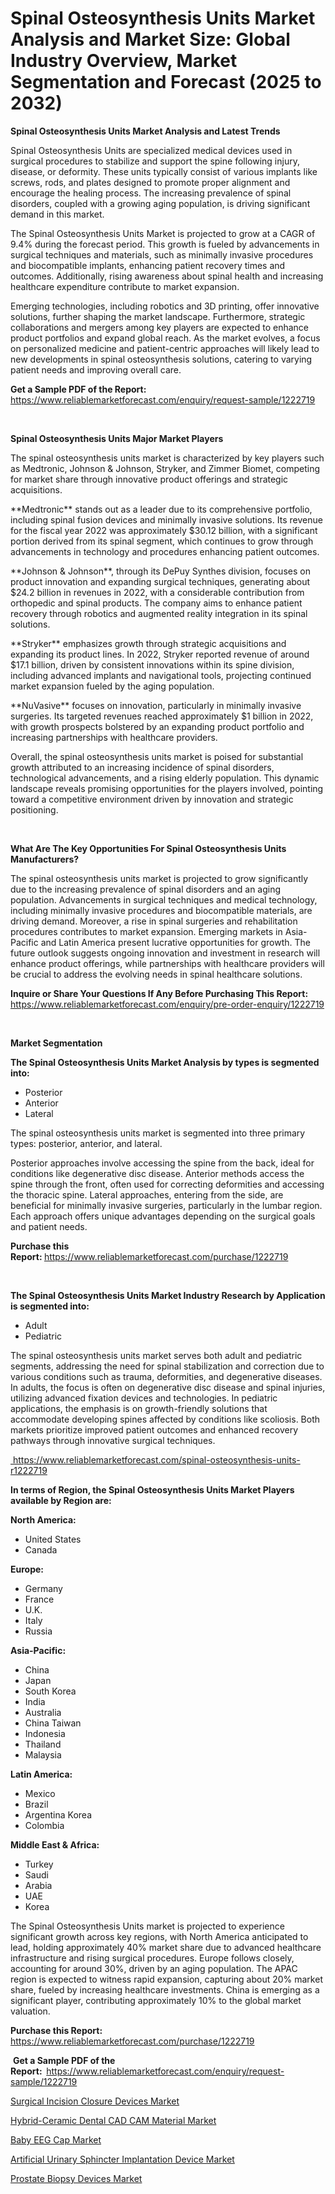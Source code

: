 <p><h1>Spinal Osteosynthesis Units Market Analysis and Market Size: Global Industry Overview, Market Segmentation and Forecast (2025 to 2032)</h1></p><p><strong>Spinal Osteosynthesis Units Market Analysis and Latest Trends</strong></p>
<p><p>Spinal Osteosynthesis Units are specialized medical devices used in surgical procedures to stabilize and support the spine following injury, disease, or deformity. These units typically consist of various implants like screws, rods, and plates designed to promote proper alignment and encourage the healing process. The increasing prevalence of spinal disorders, coupled with a growing aging population, is driving significant demand in this market.</p><p>The Spinal Osteosynthesis Units Market is projected to grow at a CAGR of 9.4% during the forecast period. This growth is fueled by advancements in surgical techniques and materials, such as minimally invasive procedures and biocompatible implants, enhancing patient recovery times and outcomes. Additionally, rising awareness about spinal health and increasing healthcare expenditure contribute to market expansion. </p><p>Emerging technologies, including robotics and 3D printing, offer innovative solutions, further shaping the market landscape. Furthermore, strategic collaborations and mergers among key players are expected to enhance product portfolios and expand global reach. As the market evolves, a focus on personalized medicine and patient-centric approaches will likely lead to new developments in spinal osteosynthesis solutions, catering to varying patient needs and improving overall care.</p></p>
<p><strong>Get a Sample PDF of the Report:&nbsp;</strong> <a href="https://www.reliablemarketforecast.com/enquiry/request-sample/1222719?utm_campaign=1900&utm_medium=2&utm_source=Github&utm_content=ia&utm_term=05032025&utm_id=spinal-osteosynthesis-units">https://www.reliablemarketforecast.com/enquiry/request-sample/1222719</a></p>
<p>&nbsp;</p>
<p><strong>Spinal Osteosynthesis Units Major Market Players</strong></p>
<p><p>The spinal osteosynthesis units market is characterized by key players such as Medtronic, Johnson & Johnson, Stryker, and Zimmer Biomet, competing for market share through innovative product offerings and strategic acquisitions. </p><p>**Medtronic** stands out as a leader due to its comprehensive portfolio, including spinal fusion devices and minimally invasive solutions. Its revenue for the fiscal year 2022 was approximately $30.12 billion, with a significant portion derived from its spinal segment, which continues to grow through advancements in technology and procedures enhancing patient outcomes.</p><p>**Johnson & Johnson**, through its DePuy Synthes division, focuses on product innovation and expanding surgical techniques, generating about $24.2 billion in revenues in 2022, with a considerable contribution from orthopedic and spinal products. The company aims to enhance patient recovery through robotics and augmented reality integration in its spinal solutions.</p><p>**Stryker** emphasizes growth through strategic acquisitions and expanding its product lines. In 2022, Stryker reported revenue of around $17.1 billion, driven by consistent innovations within its spine division, including advanced implants and navigational tools, projecting continued market expansion fueled by the aging population.</p><p>**NuVasive** focuses on innovation, particularly in minimally invasive surgeries. Its targeted revenues reached approximately $1 billion in 2022, with growth prospects bolstered by an expanding product portfolio and increasing partnerships with healthcare providers.</p><p>Overall, the spinal osteosynthesis units market is poised for substantial growth attributed to an increasing incidence of spinal disorders, technological advancements, and a rising elderly population. This dynamic landscape reveals promising opportunities for the players involved, pointing toward a competitive environment driven by innovation and strategic positioning.</p></p>
<p>&nbsp;</p>
<p><strong>What Are The Key Opportunities For Spinal Osteosynthesis Units Manufacturers?</strong></p>
<p><p>The spinal osteosynthesis units market is projected to grow significantly due to the increasing prevalence of spinal disorders and an aging population. Advancements in surgical techniques and medical technology, including minimally invasive procedures and biocompatible materials, are driving demand. Moreover, a rise in spinal surgeries and rehabilitation procedures contributes to market expansion. Emerging markets in Asia-Pacific and Latin America present lucrative opportunities for growth. The future outlook suggests ongoing innovation and investment in research will enhance product offerings, while partnerships with healthcare providers will be crucial to address the evolving needs in spinal healthcare solutions.</p></p>
<p><strong>Inquire or Share Your Questions If Any Before Purchasing This Report:</strong> <a href="https://www.reliablemarketforecast.com/enquiry/pre-order-enquiry/1222719?utm_campaign=1900&utm_medium=2&utm_source=Github&utm_content=ia&utm_term=05032025&utm_id=spinal-osteosynthesis-units">https://www.reliablemarketforecast.com/enquiry/pre-order-enquiry/1222719</a></p>
<p>&nbsp;</p>
<p><strong>Market Segmentation</strong></p>
<p><strong>The Spinal Osteosynthesis Units Market Analysis by types is segmented into:</strong></p>
<p><ul><li>Posterior</li><li>Anterior</li><li>Lateral</li></ul></p>
<p><p>The spinal osteosynthesis units market is segmented into three primary types: posterior, anterior, and lateral. </p><p>Posterior approaches involve accessing the spine from the back, ideal for conditions like degenerative disc disease. Anterior methods access the spine through the front, often used for correcting deformities and accessing the thoracic spine. Lateral approaches, entering from the side, are beneficial for minimally invasive surgeries, particularly in the lumbar region. Each approach offers unique advantages depending on the surgical goals and patient needs.</p></p>
<p><strong>Purchase this Report:&nbsp;</strong><a href="https://www.reliablemarketforecast.com/purchase/1222719?utm_campaign=1900&utm_medium=2&utm_source=Github&utm_content=ia&utm_term=05032025&utm_id=spinal-osteosynthesis-units">https://www.reliablemarketforecast.com/purchase/1222719</a></p>
<p>&nbsp;</p>
<p><strong>The Spinal Osteosynthesis Units Market Industry Research by Application is segmented into:</strong></p>
<p><ul><li>Adult</li><li>Pediatric</li></ul></p>
<p><p>The spinal osteosynthesis units market serves both adult and pediatric segments, addressing the need for spinal stabilization and correction due to various conditions such as trauma, deformities, and degenerative diseases. In adults, the focus is often on degenerative disc disease and spinal injuries, utilizing advanced fixation devices and technologies. In pediatric applications, the emphasis is on growth-friendly solutions that accommodate developing spines affected by conditions like scoliosis. Both markets prioritize improved patient outcomes and enhanced recovery pathways through innovative surgical techniques.</p></p>
<p><a href="https://www.reliablemarketforecast.com/spinal-osteosynthesis-units-r1222719?utm_campaign=1900&utm_medium=2&utm_source=Github&utm_content=ia&utm_term=05032025&utm_id=spinal-osteosynthesis-units">&nbsp;https://www.reliablemarketforecast.com/spinal-osteosynthesis-units-r1222719</a></p>
<p><strong>In terms of Region, the Spinal Osteosynthesis Units Market Players available by Region are:</strong></p>
<p>
    <p> <strong> North America: </strong>
        <ul>
            <li>United States</li>
            <li>Canada</li>
        </ul>
        </p> 
    <p> <strong> Europe: </strong>
        <ul>
            <li>Germany</li>
            <li>France</li>
            <li>U.K.</li>
            <li>Italy</li>
            <li>Russia</li>
        </ul>
        </p> 
    <p> <strong> Asia-Pacific: </strong>
        <ul>
            <li>China</li>
            <li>Japan</li>
            <li>South Korea</li>
            <li>India</li>
            <li>Australia</li>
            <li>China Taiwan</li>
            <li>Indonesia</li>
            <li>Thailand</li>
            <li>Malaysia</li>
        </ul>
        </p> 
    <p> <strong> Latin America: </strong>
        <ul>
            <li>Mexico</li>
            <li>Brazil</li>
            <li>Argentina Korea</li>
            <li>Colombia</li>
        </ul>
        </p> 
    <p> <strong> Middle East & Africa: </strong>
        <ul>
            <li>Turkey</li>
            <li>Saudi</li>
            <li>Arabia</li>
            <li>UAE</li>
            <li>Korea</li>
        </ul>
    </p>
    </p>
<p><p>The Spinal Osteosynthesis Units market is projected to experience significant growth across key regions, with North America anticipated to lead, holding approximately 40% market share due to advanced healthcare infrastructure and rising surgical procedures. Europe follows closely, accounting for around 30%, driven by an aging population. The APAC region is expected to witness rapid expansion, capturing about 20% market share, fueled by increasing healthcare investments. China is emerging as a significant player, contributing approximately 10% to the global market valuation.</p></p>
<p><strong>Purchase this Report: </strong><a href="https://www.reliablemarketforecast.com/purchase/1222719?utm_campaign=1900&utm_medium=2&utm_source=Github&utm_content=ia&utm_term=05032025&utm_id=spinal-osteosynthesis-units">https://www.reliablemarketforecast.com/purchase/1222719</a></p>
<p>&nbsp;<strong>Get a Sample PDF of the Report:&nbsp;&nbsp;</strong><a href="https://www.reliablemarketforecast.com/enquiry/request-sample/1222719?utm_campaign=1900&utm_medium=2&utm_source=Github&utm_content=ia&utm_term=05032025&utm_id=spinal-osteosynthesis-units">https://www.reliablemarketforecast.com/enquiry/request-sample/1222719</a></p>
<p><strong></strong></p>
<p><p><a href="https://github.com/madethkijori/Market-Research-Report-List-1/blob/main/surgical-incision-closure-devices-market.md?utm_campaign=1900&utm_medium=2&utm_source=Github&utm_content=ia&utm_term=05032025&utm_id=spinal-osteosynthesis-units">Surgical Incision Closure Devices Market</a></p><p><a href="https://github.com/busamoleankk/Market-Research-Report-List-1/blob/main/hybrid-ceramic-dental-cad-cam-material-market.md?utm_campaign=1900&utm_medium=2&utm_source=Github&utm_content=ia&utm_term=05032025&utm_id=spinal-osteosynthesis-units">Hybrid-Ceramic Dental CAD CAM Material Market</a></p><p><a href="https://github.com/kanetaerkid/Market-Research-Report-List-1/blob/main/baby-eeg-cap-market.md?utm_campaign=1900&utm_medium=2&utm_source=Github&utm_content=ia&utm_term=05032025&utm_id=spinal-osteosynthesis-units">Baby EEG Cap Market</a></p><p><a href="https://github.com/cayposshefin/Market-Research-Report-List-1/blob/main/artificial-urinary-sphincter-implantation-device-market.md?utm_campaign=1900&utm_medium=2&utm_source=Github&utm_content=ia&utm_term=05032025&utm_id=spinal-osteosynthesis-units">Artificial Urinary Sphincter Implantation Device Market</a></p><p><a href="https://github.com/leoustolja/Market-Research-Report-List-1/blob/main/prostate-biopsy-devices-market.md?utm_campaign=1900&utm_medium=2&utm_source=Github&utm_content=ia&utm_term=05032025&utm_id=spinal-osteosynthesis-units">Prostate Biopsy Devices Market</a></p></p>